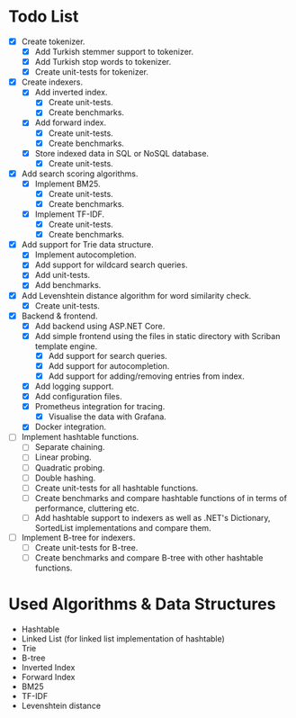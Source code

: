 # Todo List

- [x] Create tokenizer.
    - [x] Add Turkish stemmer support to tokenizer.
    - [x] Add Turkish stop words to tokenizer.
    - [x] Create unit-tests for tokenizer.
- [x] Create indexers.
    - [x] Add inverted index.
      - [x] Create unit-tests.
      - [x] Create benchmarks.
    - [x] Add forward index.
      - [x] Create unit-tests.
      - [x] Create benchmarks.
    - [x] Store indexed data in SQL or NoSQL database.
      - [x] Create unit-tests.
- [x] Add search scoring algorithms.
  - [x] Implement BM25.
    - [X] Create unit-tests.
    - [x] Create benchmarks.
  - [x] Implement TF-IDF.
    - [x] Create unit-tests.
    - [x] Create benchmarks.
- [x] Add support for Trie data structure.
  - [x] Implement autocompletion.
  - [x] Add support for wildcard search queries.
  - [x] Add unit-tests.
  - [x] Add benchmarks.
- [x] Add Levenshtein distance algorithm for word similarity check.
  - [x] Create unit-tests.
- [x] Backend & frontend.
  - [x] Add backend using ASP.NET Core.
  - [x] Add simple frontend using the files in static directory with Scriban template engine.
    - [x] Add support for search queries.
    - [x] Add support for autocompletion.
    - [x] Add support for adding/removing entries from index.
  - [x] Add logging support.
  - [x] Add configuration files.
  - [x] Prometheus integration for tracing.
    - [x] Visualise the data with Grafana.
  - [x] Docker integration.
- [ ] Implement hashtable functions.
  - [ ] Separate chaining.
  - [ ] Linear probing.
  - [ ] Quadratic probing.
  - [ ] Double hashing.
  - [ ] Create unit-tests for all hashtable functions.
  - [ ] Create benchmarks and compare hashtable functions of in terms of performance, cluttering etc.
  - [ ] Add hashtable support to indexers as well as .NET's Dictionary, SortedList implementations and compare them.
- [ ] Implement B-tree for indexers.
  - [ ] Create unit-tests for B-tree.
  - [ ] Create benchmarks and compare B-tree with other hashtable functions.

# Used Algorithms & Data Structures

- Hashtable
- Linked List (for linked list implementation of hashtable)
- Trie
- B-tree
- Inverted Index
- Forward Index
- BM25
- TF-IDF
- Levenshtein distance